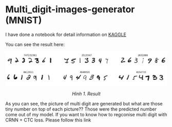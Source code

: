 # Multi_digit-images-generator (MNIST)
I have done a notebook for detail information on [KAGGLE](https://www.kaggle.com/bomaich/multi-digit-images-generate-mnist)

You can see the result here:
<p align="center"><img src="Kết quả nhận dạng số.png" width="700"></p>
<p align="center"><i>Hình 1. Result </i></p>

As you can see, the picture of multi digit are generated but what are those tiny number on top of each picture??
Those were the predicted number come out of my model. If you want to know how to regconise multi digit with CRNN + CTC loss. Please follow this link
